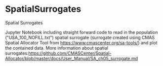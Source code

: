 # SpatialSurrogates
Spatial Surrogates

Jupyter Notebook including straight forward code to read in the population ("USA_100_NOFILL.txt") spatial surrogate (surrogate created using CMAS Spatial Allocator Tool from https://www.cmascenter.org/sa-tools/) and plot the contained data. More information about spatial surrogates:https://github.com/CMASCenter/Spatial-Allocator/blob/master/docs/User_Manual/SA_ch05_surrogate.md
